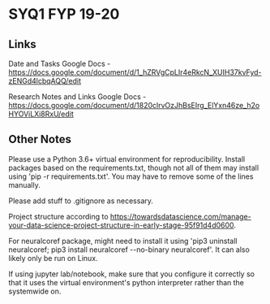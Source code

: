 # SYQ1 FYP 19-20

## Links
Date and Tasks Google Docs - https://docs.google.com/document/d/1_hZRVgCpLIr4eRkcN_XUIH37kvFyd-zENGd4lcbqAQQ/edit

Research Notes and Links Google Docs - https://docs.google.com/document/d/1820clrvOzJhBsEIrg_ElYxn46ze_h2oHYOViLXi8RxU/edit


## Other Notes

Please use a Python 3.6+ virtual environment for reproducibility. Install packages based on the requirements.txt, though not all of them may install using 'pip -r requirements.txt'. You may have to remove some of the lines manually. 

Please add stuff to .gitignore as necessary.

Project structure according to https://towardsdatascience.com/manage-your-data-science-project-structure-in-early-stage-95f91d4d0600. 

For neuralcoref package, might need to install it using 'pip3 uninstall neuralcoref; pip3 install neuralcoref --no-binary neuralcoref'. It can also likely only be run on Linux.

If using jupyter lab/notebook, make sure that you configure it correctly so that it uses the virtual environment's python interpreter rather than the systemwide on.